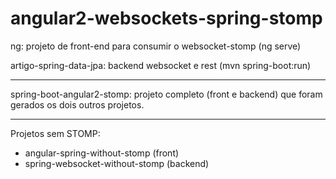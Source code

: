 # angular2-websockets-spring-stomp

ng: projeto de front-end para consumir o websocket-stomp (ng serve)

artigo-spring-data-jpa: backend websocket e rest (mvn spring-boot:run)

----------------------------

spring-boot-angular2-stomp: projeto completo (front e backend) que foram gerados os dois outros projetos.

-----------------------------


Projetos sem STOMP:

 - angular-spring-without-stomp (front)
 - spring-websocket-without-stomp (backend)


